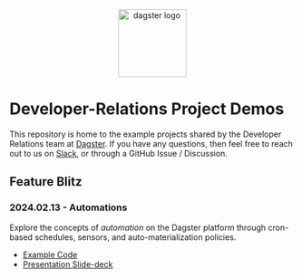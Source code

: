 <div align="center">
  <a target="_blank" href="https://dagster.io" style="background:none">
    <img alt="dagster logo" src="https://raw.githubusercontent.com/dagster-io/devrel-project-demos/master/.github/dagster-logo.png" width="auto" height="120px">
  </a>
</div>

# Developer-Relations Project Demos

This repository is home to the example projects shared by the Developer Relations team
at [Dagster](https://dagster.io). If you have any questions, then feel free to reach out
to us on [Slack](https://dagster.io/slack), or through a GitHub Issue / Discussion.

## Feature Blitz

### 2024.02.13 - Automations

Explore the concepts of _automation_ on the Dagster platform through cron-based
schedules, sensors, and auto-materialization policies.

- [Example Code](https://github.com/dagster-io/devrel-project-demos/tree/main/project-blitz/project_blitz/automation)
- [Presentation Slide-deck]()
